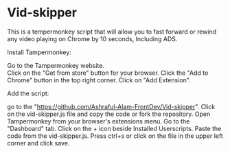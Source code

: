 # Vid-skipper
This is a tempermonkey script that will allow you to fast forward or rewind any video playing on Chrome by 10 seconds, Including ADS.


Install Tampermonkey:

Go to the Tampermonkey website.<br>
Click on the "Get from store" button for your browser.
Click the "Add to Chrome" button in the top right corner.
Click on "Add Extension".


Add the script:

go to the "https://github.com/Ashraful-Alam-FrontDev/Vid-skipper".
Click on the vid-skipper.js file and copy the code or fork the repository.
Open Tampermonkey from your browser's extensions menu.
Go to the "Dashboard" tab.
Click on the + icon beside Installed Userscripts.
Paste the code from the vid-skipper.js.
Press ctrl+s or click on the file in the upper left corner and click save.

